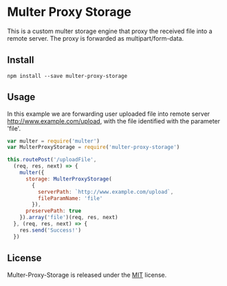 # Multer Proxy Storage

This is a custom multer storage engine that proxy the received file into a remote server.
The proxy is forwarded as multipart/form-data.

## Install

```
npm install --save multer-proxy-storage
```

## Usage

In this example we are forwarding user uploaded file into remote server http://www.example.com/upload, with the file
identified with the parameter 'file'.

``` javascript
var multer = require('multer')
var MulterProxyStorage = require('multer-proxy-storage')

this.routePost('/uploadFile',
  (req, res, next) => {
    multer({
      storage: MulterProxyStorage(
        {
          serverPath: `http://www.example.com/upload`,
          fileParamName: 'file'
        }),
      preservePath: true
    }).array('file')(req, res, next)
  }, (req, res, next) => {
    res.send('Success!')
  })
```

## License
Multer-Proxy-Storage is released under the [MIT](License) license.
